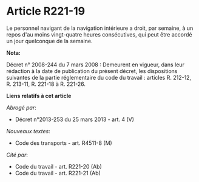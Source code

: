 # Article R221-19

Le personnel navigant de la navigation intérieure a droit, par semaine, à un repos d'au moins vingt-quatre heures
consécutives, qui peut être accordé un jour quelconque de la semaine.

**Nota:**

Décret n° 2008-244 du 7 mars 2008 : Demeurent en vigueur, dans leur rédaction à la date de publication du présent décret, les
dispositions suivantes de la partie réglementaire du code du travail : articles R. 212-12, R. 213-11, R. 221-18 à R. 221-26.

**Liens relatifs à cet article**

_Abrogé par_:

  - Décret n°2013-253 du 25 mars 2013 - art. 4 (V)

_Nouveaux textes_:

  - Code des transports - art. R4511-8 (M)

_Cité par_:

  - Code du travail - art. R221-20 (Ab)
  - Code du travail - art. R221-21 (Ab)
